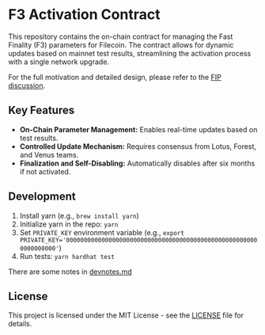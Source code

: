 # F3 Activation Contract

This repository contains the on-chain contract for managing the Fast Finality (F3) parameters for Filecoin. The contract allows for dynamic updates based on mainnet test results, streamlining the activation process with a single network upgrade.

For the full motivation and detailed design, please refer to the [FIP discussion](https://github.com/filecoin-project/FIPs/discussions/1102).

## Key Features

- **On-Chain Parameter Management:** Enables real-time updates based on test results.
- **Controlled Update Mechanism:** Requires consensus from Lotus, Forest, and Venus teams.
- **Finalization and Self-Disabling:** Automatically disables after six months if not activated.

## Development
1. Install yarn (e.g., `brew install yarn`)
2. Initialize yarn in the repo: `yarn`
3. Set `PRIVATE_KEY` environment variable (e.g., `export PRIVATE_KEY='0000000000000000000000000000000000000000000000000000000000000000'`)
4. Run tests: `yarn hardhat test`

There are some notes in [devnotes.md](devnotes.md)

## License

This project is licensed under the MIT License - see the [LICENSE](LICENSE) file for details.

